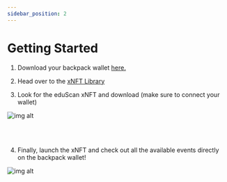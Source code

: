 ```yaml
---
sidebar_position: 2
---
```


# Getting Started

1. Download your backpack wallet [here.](https://www.backpack.app/)

2. Head over to the [xNFT Library](https://www.xnft.gg/)

3. Look for the eduScan xNFT and download (make sure to connect your wallet)

![img alt](/img/xNFT-Library.png "eduScan xNFT")

<br></br>

4. Finally, launch the xNFT and check out all the available events directly on the backpack wallet!

![img alt](/img/LaunchxNFT.png "eduScan xNFT")
